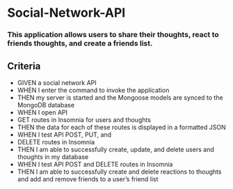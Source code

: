 # Social-Network-API

### This application allows users to share their thoughts, react to friends thoughts, and create a friends list. 

## Criteria

- GIVEN a social network API
- WHEN I enter the command to invoke the application
- THEN my server is started and the Mongoose models are synced to the MongoDB database
- WHEN I open API 
- GET routes in Insomnia for users and thoughts
- THEN the data for each of these routes is displayed in a formatted JSON
- WHEN I test API POST, PUT, and 
-   DELETE routes in Insomnia
- THEN I am able to successfully create, update, and delete users and thoughts in my database
- WHEN I test API POST and DELETE routes in Insomnia
- THEN I am able to successfully create and delete reactions to thoughts and add and remove friends to a user’s friend list





